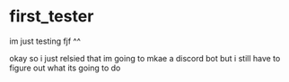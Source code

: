 # first_tester
im just testing fjf
^^

okay so i just relsied that im going to mkae a discord bot but i still have to figure out what its going to do